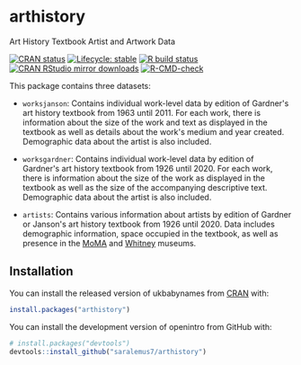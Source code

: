 # arthistory
Art History Textbook Artist and Artwork Data
<!-- badges: start -->
[![CRAN
status](https://www.r-pkg.org/badges/version/ukbabynames)](https://cran.r-project.org/package=ukbabynames)
[![Lifecycle:
stable](https://img.shields.io/badge/lifecycle-stable-green.svg)](https://lifecycle.r-lib.org/articles/stages.html#stable)
[![R build
status](https://github.com/mine-cetinkaya-rundel/ukbabynames/workflows/R-CMD-check/badge.svg)](https://github.com/mine-cetinkaya-rundel/ukbabynames/actions)
[![CRAN RStudio mirror
downloads](http://cranlogs.r-pkg.org/badges/ukbabynames)](https://cran.r-project.org/package=ukbabynames)
[![R-CMD-check](https://github.com/saralemus7/ukbabynames/workflows/R-CMD-check/badge.svg)](https://github.com/saralemus7/ukbabynames/actions)
<!-- badges: end -->

This package contains three datasets:

-   `worksjanson`: Contains individual work-level data by edition of Gardner's art history textbook from 1963 until 2011. For each work, there is information about the size of the work and text as displayed in the textbook as well as details about the work's medium and year created. Demographic data about the artist is also included.


-   `worksgardner`: Contains individual work-level data by edition of Gardner's art history textbook from 1926 until 2020. For each work, there is information about the size of the work as displayed in the textbook as well as the size of the accompanying descriptive text. Demographic data about the artist is also included.

-   `artists`: Contains various information about artists by edition of Gardner or       Janson's art history textbook from 1926 until 2020. Data includes demographic information, space occupied in the textbook, as well as presence in the         [MoMA](https://www.moma.org/) and [Whitney](https://whitney.org/) museums.


## Installation

You can install the released version of ukbabynames from
[CRAN](https://cran.r-project.org/) with:

``` r
install.packages("arthistory")
```

You can install the development version of openintro from GitHub with:

``` r
# install.packages("devtools")
devtools::install_github("saralemus7/arthistory")
```

